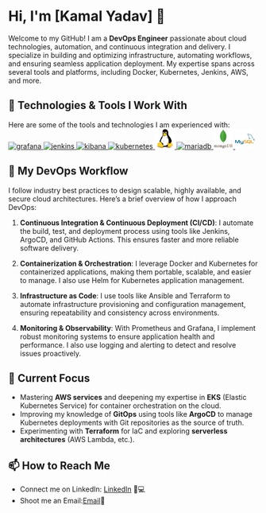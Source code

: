 # Hi, I'm [Kamal Yadav] 👋

Welcome to my GitHub! I am a **DevOps Engineer** passionate about cloud technologies, automation, and continuous integration and delivery. I specialize in building and optimizing infrastructure, automating workflows, and ensuring seamless application deployment. My expertise spans across several tools and platforms, including Docker, Kubernetes, Jenkins, AWS, and more.

## 🔧 Technologies & Tools I Work With

Here are some of the tools and technologies I am experienced with:
 <a href="https://grafana.com" target="_blank" rel="noreferrer"> <img src="https://www.vectorlogo.zone/logos/grafana/grafana-icon.svg" alt="grafana" width="40" height="40"/> </a>
 <a href="https://www.jenkins.io" target="_blank" rel="noreferrer"> <img src="https://www.vectorlogo.zone/logos/jenkins/jenkins-icon.svg" alt="jenkins" width="40" height="40"/> </a>
 <a href="https://www.elastic.co/kibana" target="_blank" rel="noreferrer"> <img src="https://www.vectorlogo.zone/logos/elasticco_kibana/elasticco_kibana-icon.svg" alt="kibana" width="40" height="40"/> </a>
 <a href="https://kubernetes.io" target="_blank" rel="noreferrer"> <img src="https://www.vectorlogo.zone/logos/kubernetes/kubernetes-icon.svg" alt="kubernetes" width="40" height="40"/> 
 </a>   <a href="https://www.linux.org/" target="_blank" rel="noreferrer"> <img src="https://raw.githubusercontent.com/devicons/devicon/master/icons/linux/linux-original.svg" alt="linux" width="40" height="40"/> </a> <a href="https://mariadb.org/" target="_blank" rel="noreferrer"> <img src="https://www.vectorlogo.zone/logos/mariadb/mariadb-icon.svg" alt="mariadb" width="40" height="40"/> </a>
 <a href="https://www.mongodb.com/" target="_blank" rel="noreferrer"> <img src="https://raw.githubusercontent.com/devicons/devicon/master/icons/mongodb/mongodb-original-wordmark.svg" alt="mongodb" width="40" height="40"/> </a> 
 <a href="https://www.mysql.com/" target="_blank" rel="noreferrer"> <img src="https://raw.githubusercontent.com/devicons/devicon/master/icons/mysql/mysql-original-wordmark.svg" alt="mysql" width="40" height="40"/> </a>

## 🚀 My DevOps Workflow

I follow industry best practices to design scalable, highly available, and secure cloud architectures. Here’s a brief overview of how I approach DevOps:

1. **Continuous Integration & Continuous Deployment (CI/CD)**: I automate the build, test, and deployment process using tools like Jenkins, ArgoCD, and GitHub Actions. This ensures faster and more reliable software delivery.
   
2. **Containerization & Orchestration**: I leverage Docker and Kubernetes for containerized applications, making them portable, scalable, and easier to manage. I also use Helm for Kubernetes application management.

3. **Infrastructure as Code**: I use tools like Ansible and Terraform to automate infrastructure provisioning and configuration management, ensuring repeatability and consistency across environments.

4. **Monitoring & Observability**: With Prometheus and Grafana, I implement robust monitoring systems to ensure application health and performance. I also use logging and alerting to detect and resolve issues proactively.

## 🌱 Current Focus

- Mastering **AWS services** and deepening my expertise in **EKS** (Elastic Kubernetes Service) for container orchestration on the cloud.
- Improving my knowledge of **GitOps** using tools like **ArgoCD** to manage Kubernetes deployments with Git repositories as the source of truth.
- Experimenting with **Terraform** for IaC and exploring **serverless architectures** (AWS Lambda, etc.).


## 📫 How to Reach Me

- Connect me on LinkedIn: [ LinkedIn](https://https://www.linkedin.com/in/kamal-yadav-3243b780/) 🏻‍💻
- Shoot me an Email:[Email](mailto:yadavkamal099@gmail.com)💌
 
